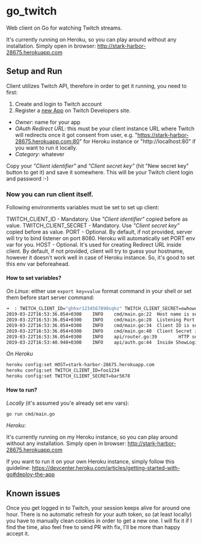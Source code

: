 # go_twitch
Web client on Go for watching Twitch streams. 

It's currently running on Heroku, so you can play around without any installation. Simply open in browser: http://stark-harbor-28675.herokuapp.com

## Setup and Run
Client utilizes Twitch API, therefore in order to get it running, you need to first:
1. Create and login to Twitch account
2. Register a [new App](https://dev.twitch.tv/console/apps) on Twitch Developers site.
* *Owner*: name for your app
* *OAuth Redirect URL*: this must be your client instance URL where Twitch will redirects once it got consent from user, e.g. "https://stark-harbor-28675.herokuapp.com:80" for Heroku instance or "http://localhost:80" if you want to run it locally.
* *Category*: whatever

Copy your *"Client identifier"* and *"Client secret key"* (hit "New secret key" button to get it) and save it somewhere. This will be your Twitch client login and password :-)


### Now you can run client itself. 
Following environments variables must be set to set up client:

TWITCH_CLIENT_ID - Mandatory. Use *"Client identifier"* copied before as value.
TWITCH_CLIENT_SECRET - Mandatory. Use *"Client secret key"* copied before as value.
PORT - Optional. By default, if not provided, server will try to bind listener on port 8080. Heroku will automatically set PORT env var for you.
HOST - Optional. It's used for creating Redirect URL inside client. By default, if not provided, client will try to guess your hostname, however it doesn't work well in case of Heroku instance. So, it's good to set this env var beforeahead.

#### How to set variables?
*On Linux*:
either use `export key=value` format command in your shell or set them before start server command:
```bash
➜  : TWITCH_CLIENT_ID="ghhxr1234567890sqhz" TWITCH_CLIENT_SECRET=owhowqheqwheoq HOST=localhost go run cmd/main.go
2019-03-22T16:53:36.054+0300    INFO    cmd/main.go:22  Host name is set        {"Host": "localhost"}
2019-03-22T16:53:36.054+0300    INFO    cmd/main.go:28  Listening Port is set   {"Port": "8080"}
2019-03-22T16:53:36.054+0300    INFO    cmd/main.go:34  Client ID is set, OK    {"ID": "ghhxr1234567890sqhz"}
2019-03-22T16:53:36.054+0300    INFO    cmd/main.go:40  Client Secret is set, OK
2019-03-22T16:53:36.054+0300    INFO    api/router.go:39        HTTP service started    {"Incoming": "http://localhost:80", "Outgoing": "http://localhost:8080"}
2019-03-22T16:53:40.940+0300    INFO    api/auth.go:44  Inside ShowLoginPage() view function    {"Method": "GET"}
```

*On Heroku*
```bash
heroku config:set HOST=stark-harbor-28675.herokuapp.com
heroku config:set TWITCH_CLIENT_ID=foo1234
heroku config:set TWITCH_CLIENT_SECRET=bar5678
```

#### How to run?
*Locally* (it's assumed you'e already set env vars):

`go run cmd/main.go`

*Heroku*:

It's currently running on my Heroku instance, so you can play around without any installation. Simply open in browser: http://stark-harbor-28675.herokuapp.com

If you want to run it on your own Heroku instance, simply follow this guideline:
https://devcenter.heroku.com/articles/getting-started-with-go#deploy-the-app

## Known issues
Once you get logged in to Twitch, your session keeps alive for around one hour. There is no automatic refresh for your auth token, so (at least locally) you have to manually clean cookies in order to get a new one. I will fix it if I find the time, also feel free to send PR with fix, I'll be more than happy accept it.
